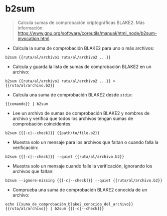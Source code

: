 # b2sum

> Calcula sumas de comprobación criptográficas BLAKE2.
> Más información: <https://www.gnu.org/software/coreutils/manual/html_node/b2sum-invocation.html>.

- Calcula la suma de comprobación BLAKE2 para uno o más archivos:

`b2sum {{ruta/al/archivo1 ruta/al/archivo2 ...}}`

- Calcula y guarda la lista de sumas de comprobación BLAKE2 en un archivo:

`b2sum {{ruta/al/archivo1 ruta/al/archivo2 ...}} > {{ruta/al/archivo.b2}}`

- Calcula una suma de comprobación BLAKE2 desde `stdin`:

`{{comando}} | b2sum`

- Lee un archivo de sumas de comprobación BLAKE2 y nombres de archivo y verifica que todos los archivos tengan sumas de comprobación coincidentes:

`b2sum {{[-c|--check]}} {{path/to/file.b2}}`

- Muestra solo un mensaje para los archivos que faltan o cuando falla la verificación:

`b2sum {{[-c|--check]}} --quiet {{ruta/al/archivo.b2}}`

- Muestra solo un mensaje cuando falle la verificación, ignorando los archivos que faltan:

`b2sum --ignore-missing {{[-c|--check]}} --quiet {{ruta/al/archivo.b2}}`

- Comprueba una suma de comprobación BLAKE2 conocida de un archivo:

`echo {{suma_de_comprobación_blake2_conocida_del_archivo}} {{ruta/al/archivo}} | b2sum {{[-c|--check]}}`
